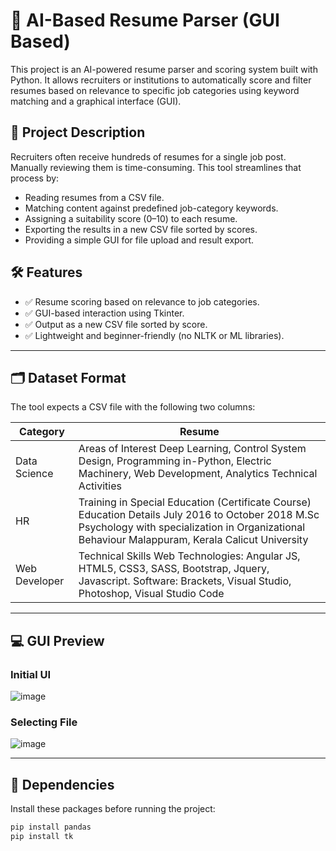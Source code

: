 # 🧠 AI-Based Resume Parser (GUI Based)

This project is an AI-powered resume parser and scoring system built with Python. It allows recruiters or institutions to automatically score and filter resumes based on relevance to specific job categories using keyword matching and a graphical interface (GUI).

## 📌 Project Description

Recruiters often receive hundreds of resumes for a single job post. Manually reviewing them is time-consuming. This tool streamlines that process by:
- Reading resumes from a CSV file.
- Matching content against predefined job-category keywords.
- Assigning a suitability score (0–10) to each resume.
- Exporting the results in a new CSV file sorted by scores.
- Providing a simple GUI for file upload and result export.



## 🛠️ Features

- ✅ Resume scoring based on relevance to job categories.
- ✅ GUI-based interaction using Tkinter.
- ✅ Output as a new CSV file sorted by score.
- ✅ Lightweight and beginner-friendly (no NLTK or ML libraries).

---

## 🗂️ Dataset Format

The tool expects a CSV file with the following two columns:

| Category     | Resume                          |
|--------------|----------------------------------|
| Data Science | Areas of Interest Deep Learning, Control System Design, Programming in-Python, Electric Machinery, Web Development, Analytics Technical Activities       |
| HR           | Training in Special Education (Certificate Course) Education Details July 2016 to October 2018 M.Sc Psychology with specialization in Organizational Behaviour Malappuram, Kerala Calicut University |
| Web Developer | Technical Skills Web Technologies: Angular JS, HTML5, CSS3, SASS, Bootstrap, Jquery, Javascript. Software: Brackets, Visual Studio, Photoshop, Visual Studio Code     |

---

## 💻 GUI Preview

### Initial UI
![image](https://github.com/user-attachments/assets/dced99f1-0ed8-4405-8834-ff53b8b619d4)

### Selecting File
![image](https://github.com/user-attachments/assets/b8df1802-56af-4927-b33f-7eefe42a8fee)



---

## 🧾 Dependencies

Install these packages before running the project:

```bash
pip install pandas
pip install tk
